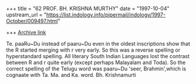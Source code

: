 +++
title = "62 PROF. BH. KRISHNA MURTHY"
date = "1997-10-04"
upstream_url = "https://list.indology.info/pipermail/indology/1997-October/009497.html"

+++
[Archive link](https://list.indology.info/pipermail/indology/1997-October/009497.html)

Te. paaRu~Du instead of paaru~Du even in the oldest inscriptions show that
the R started merging with r very early. So this was a reverse spelling or
hyperstandard spelling. All  literary South Indian Languages lost the
contrast between R and r quite early (except perhaps Malayalam and Toda).
So the correct spelling of the Telugu word was paaru~Du 'seer,
Brahmin',which is cognaate with Ta. Ma. and Ka. word. Bh. Krishnamurti



